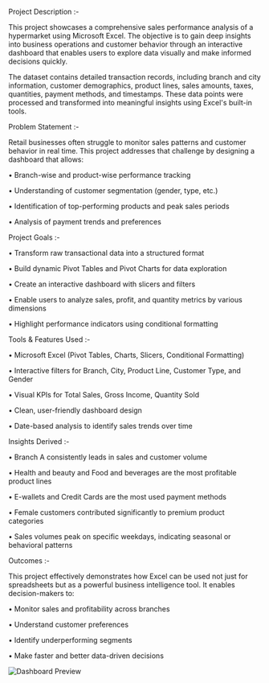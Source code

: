 Project Description :-

This project showcases a comprehensive sales performance analysis of a hypermarket using Microsoft Excel. The objective is to gain deep insights into business operations and customer behavior through an interactive dashboard that enables users to explore data visually and make informed decisions quickly.

The dataset contains detailed transaction records, including branch and city information, customer demographics, product lines, sales amounts, taxes, quantities, payment methods, and timestamps. These data points were processed and transformed into meaningful insights using Excel's built-in tools.

Problem Statement :-

Retail businesses often struggle to monitor sales patterns and customer behavior in real time. This project addresses that challenge by designing a dashboard that allows:

• Branch-wise and product-wise performance tracking

• Understanding of customer segmentation (gender, type, etc.)

• Identification of top-performing products and peak sales periods

• Analysis of payment trends and preferences

 Project Goals :-
 
• Transform raw transactional data into a structured format

• Build dynamic Pivot Tables and Pivot Charts for data exploration

• Create an interactive dashboard with slicers and filters

• Enable users to analyze sales, profit, and quantity metrics by various dimensions

• Highlight performance indicators using conditional formatting

 Tools & Features Used :-
 
• Microsoft Excel (Pivot Tables, Charts, Slicers, Conditional Formatting)

• Interactive filters for Branch, City, Product Line, Customer Type, and Gender

• Visual KPIs for Total Sales, Gross Income, Quantity Sold

• Clean, user-friendly dashboard design

• Date-based analysis to identify sales trends over time

 Insights Derived :-
 
• Branch A consistently leads in sales and customer volume

• Health and beauty and Food and beverages are the most profitable product lines

• E-wallets and Credit Cards are the most used payment methods

• Female customers contributed significantly to premium product categories

• Sales volumes peak on specific weekdays, indicating seasonal or behavioral patterns

 Outcomes :-
 
This project effectively demonstrates how Excel can be used not just for spreadsheets but as a powerful business intelligence tool. It enables decision-makers to:

• Monitor sales and profitability across branches

• Understand customer preferences

• Identify underperforming segments

• Make faster and better data-driven decisions

![Dashboard Preview](https://your-image-url.com/dashboard.png)
